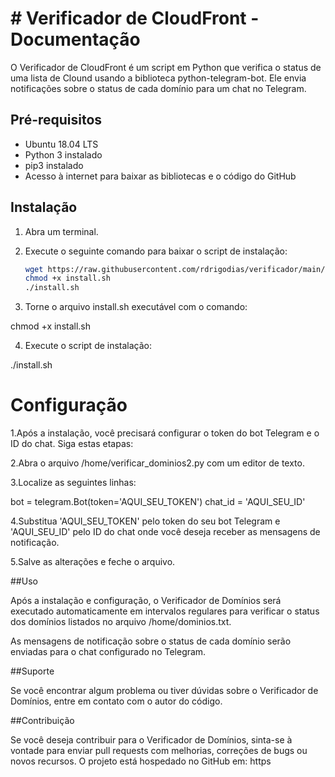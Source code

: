 # # Verificador de CloudFront - Documentação

O Verificador de CloudFront é um script em Python que verifica o status de uma lista de Clound usando a biblioteca python-telegram-bot. Ele envia notificações sobre o status de cada domínio para um chat no Telegram.

## Pré-requisitos
- Ubuntu 18.04 LTS
- Python 3 instalado
- pip3 instalado
- Acesso à internet para baixar as bibliotecas e o código do GitHub

## Instalação

1. Abra um terminal.

2. Execute o seguinte comando para baixar o script de instalação:

   ```bash
   wget https://raw.githubusercontent.com/rdrigodias/verificador/main/install.sh
   chmod +x install.sh
   ./install.sh

3. Torne o arquivo install.sh executável com o comando:

chmod +x install.sh

4. Execute o script de instalação:
    
./install.sh


# Configuração

1.Após a instalação, você precisará configurar o token do bot Telegram e o ID do chat. Siga estas etapas:

2.Abra o arquivo /home/verificar_dominios2.py com um editor de texto.

3.Localize as seguintes linhas:

bot = telegram.Bot(token='AQUI_SEU_TOKEN')
chat_id = 'AQUI_SEU_ID'

4.Substitua 'AQUI_SEU_TOKEN' pelo token do seu bot Telegram e 'AQUI_SEU_ID' pelo ID do chat onde você deseja receber as mensagens de notificação.

5.Salve as alterações e feche o arquivo.

##Uso

Após a instalação e configuração, o Verificador de Domínios será executado automaticamente em intervalos regulares para verificar o status dos domínios listados no arquivo /home/dominios.txt.

As mensagens de notificação sobre o status de cada domínio serão enviadas para o chat configurado no Telegram.

##Suporte

Se você encontrar algum problema ou tiver dúvidas sobre o Verificador de Domínios, entre em contato com o autor do código.

##Contribuição

Se você deseja contribuir para o Verificador de Domínios, sinta-se à vontade para enviar pull requests com melhorias, correções de bugs ou novos recursos. O projeto está hospedado no GitHub em: https



